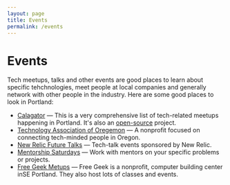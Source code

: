 ```yaml
---
layout: page
title: Events
permalink: /events
---
```


# Events

Tech meetups, talks and other events are good places to learn about specific tehchnologies, meet people at local companies and generally network with other people in the industry. Here are some good places to look in Portland:

- [Calagator](https://calagator.org) — This is a very comprehensive list of tech-related meetups happening in Portland. It's also an [open-source](https://github.com/calagator/calagator) project.
- [Technology Association of Oregemon](http://www.techoregon.org/events) — A nonprofit focused on connecting tech-minded people in Oregon.
- [New Relic Future Talks](https://www.meetup.com/New-Relic-FutureTalks-PDX/) — Tech-talk events sponsored by New Relic.
- [Mentorship Saturdays](https://www.meetup.com/Mentorship-Saturdays/) — Work with mentors on your specific problems or projects.
- [Free Geek Metups](http://calagator.org/venues/202389965) — Free Geek is a nonprofit, computer building center inSE Portland. They also host lots of classes and events.
